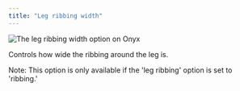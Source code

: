 ```yaml
---
title: "Leg ribbing width"
---
```


![The leg ribbing width option on Onyx](./legribbingwidth.svg)

Controls how wide the ribbing around the leg is.

Note: This option is only available if the 'leg ribbing' option is set to 'ribbing.'
